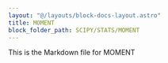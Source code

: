 ```yaml
---
layout: "@/layouts/block-docs-layout.astro"
title: MOMENT
block_folder_path: SCIPY/STATS/MOMENT
---
```


This is the Markdown file for MOMENT

